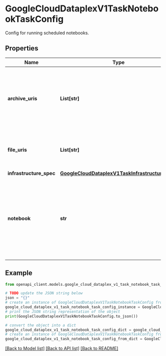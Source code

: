 # GoogleCloudDataplexV1TaskNotebookTaskConfig

Config for running scheduled notebooks.

## Properties

Name | Type | Description | Notes
------------ | ------------- | ------------- | -------------
**archive_uris** | **List[str]** | Optional. Cloud Storage URIs of archives to be extracted into the working directory of each executor. Supported file types: .jar, .tar, .tar.gz, .tgz, and .zip. | [optional] 
**file_uris** | **List[str]** | Optional. Cloud Storage URIs of files to be placed in the working directory of each executor. | [optional] 
**infrastructure_spec** | [**GoogleCloudDataplexV1TaskInfrastructureSpec**](GoogleCloudDataplexV1TaskInfrastructureSpec.md) |  | [optional] 
**notebook** | **str** | Required. Path to input notebook. This can be the Cloud Storage URI of the notebook file or the path to a Notebook Content. The execution args are accessible as environment variables (TASK_key&#x3D;value). | [optional] 

## Example

```python
from openapi_client.models.google_cloud_dataplex_v1_task_notebook_task_config import GoogleCloudDataplexV1TaskNotebookTaskConfig

# TODO update the JSON string below
json = "{}"
# create an instance of GoogleCloudDataplexV1TaskNotebookTaskConfig from a JSON string
google_cloud_dataplex_v1_task_notebook_task_config_instance = GoogleCloudDataplexV1TaskNotebookTaskConfig.from_json(json)
# print the JSON string representation of the object
print(GoogleCloudDataplexV1TaskNotebookTaskConfig.to_json())

# convert the object into a dict
google_cloud_dataplex_v1_task_notebook_task_config_dict = google_cloud_dataplex_v1_task_notebook_task_config_instance.to_dict()
# create an instance of GoogleCloudDataplexV1TaskNotebookTaskConfig from a dict
google_cloud_dataplex_v1_task_notebook_task_config_from_dict = GoogleCloudDataplexV1TaskNotebookTaskConfig.from_dict(google_cloud_dataplex_v1_task_notebook_task_config_dict)
```
[[Back to Model list]](../README.md#documentation-for-models) [[Back to API list]](../README.md#documentation-for-api-endpoints) [[Back to README]](../README.md)


